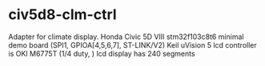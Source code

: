 # civ5d8-clm-ctrl
Adapter for climate display. Honda Civic 5D VIII
stm32f103c8t6 minimal demo board (SPI1, GPIOA[4,5,6,7], ST-LINK/V2)
Keil uVision 5
lcd controller is OKI M6775T (1/4 duty, )
lcd display has 240 segments
